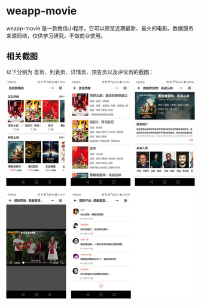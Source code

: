 # weapp-movie

weapp-movie 是一款微信小程序，它可以预览近期最新、最火的电影。数据服务来源网络，仅供学习研究，不做商业使用。

## 相关截图

以下分别为 首页、列表页、详情页、预告页以及评论页的截图：

![页面截图](screenshot.jpg)
